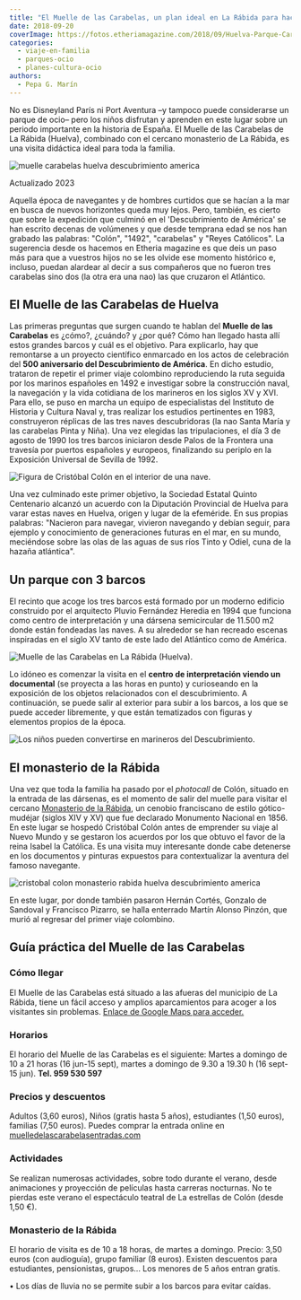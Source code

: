 ```yaml
---
title: "El Muelle de las Carabelas, un plan ideal en La Rábida para hacer con niños"
date: 2018-09-20
coverImage: https://fotos.etheriamagazine.com/2018/09/Huelva-Parque-Carabelas-conjunto.jpg
categories: 
  - viaje-en-familia
  - parques-ocio
  - planes-cultura-ocio
authors: 
  - Pepa G. Marín
---
```


No es Disneyland París ni Port Aventura –y tampoco puede considerarse un parque de ocio– 
pero los niños disfrutan y aprenden en este lugar sobre un periodo importante en la 
historia de España. El Muelle de las Carabelas de La Rábida (Huelva), combinado con el 
cercano monasterio de La Rábida, es una visita didáctica ideal para toda la familia. 

![muelle carabelas huelva descubrimiento america](https://fotos.etheriamagazine.com/2018/09/Huelva-Parque-Carabelas-conjunto.jpg "Muelle de las Carabelas en La Rábida (Huelva).")

Actualizado 2023 

Aquella época de navegantes y de hombres curtidos que se hacían a la mar en busca de 
nuevos horizontes queda muy lejos. Pero, también, es cierto que sobre la expedición que 
culminó en el 'Descubrimiento de América' se han escrito decenas de volúmenes y que 
desde temprana edad se nos han grabado las palabras: "Colón", "1492", "carabelas" y 
"Reyes Católicos". La sugerencia desde os hacemos en Etheria magazine es que deis un 
paso más para que a vuestros hijos no se les olvide ese momento histórico e, incluso, 
puedan alardear al decir a sus compañeros que no fueron tres carabelas sino dos (la otra 
era una nao) las que cruzaron el Atlántico. 

## El Muelle de las Carabelas de Huelva

Las primeras preguntas que surgen cuando te hablan del **Muelle de las Carabelas** es 
¿cómo?, ¿cuándo? y ¿por qué? Cómo han llegado hasta allí estos grandes barcos y cuál es 
el objetivo. Para explicarlo, hay que remontarse a un proyecto científico enmarcado en 
los actos de celebración del **500 aniversario del Descubrimiento de América**. En dicho 
estudio, trataron de repetir el primer viaje colombino reproduciendo la ruta seguida por 
los marinos españoles en 1492 e investigar sobre la construcción naval, la navegación y 
la vida cotidiana de los marineros en los siglos XV y XVI. Para ello, se puso en marcha 
un equipo de especialistas del Instituto de Historia y Cultura Naval y, tras realizar 
los estudios pertinentes en 1983, construyeron réplicas de las tres naves descubridoras 
(la nao Santa María y las carabelas Pinta y Niña). Una vez elegidas las tripulaciones, 
el día 3 de agosto de 1990 los tres barcos iniciaron desde Palos de la Frontera una 
travesía por puertos españoles y europeos, finalizando su periplo en la Exposición 
Universal de Sevilla de 1992. 

![Figura de Cristóbal Colón en el interior de una nave.](https://fotos.etheriamagazine.com/2018/09/Huelva-Parque-Carabelas-Colon.jpg "Figura de Cristóbal Colón en el interior de una nave.")

Una vez culminado este primer objetivo, la Sociedad Estatal Quinto Centenario alcanzó un 
acuerdo con la Diputación Provincial de Huelva para varar estas naves en Huelva, origen 
y lugar de la efeméride. En sus propias palabras: "Nacieron para navegar, vivieron 
navegando y debían seguir, para ejemplo y conocimiento de generaciones futuras en el 
mar, en su mundo, meciéndose sobre las olas de las aguas de sus ríos Tinto y Odiel, cuna 
de la hazaña atlántica". 

## Un parque con 3 barcos

El recinto que acoge los tres barcos está formado por un moderno edificio construido por 
el arquitecto Pluvio Fernández Heredia en 1994 que funciona como centro de 
interpretación y una dársena semicircular de 11.500 m2 donde están fondeadas las naves. 
A su alrededor se han recreado escenas inspiradas en el siglo XV tanto de este lado del 
Atlántico como de América. 

![Muelle de las Carabelas en La Rábida (Huelva).](https://fotos.etheriamagazine.com/2018/09/Huelva-Parque-Carabelas-familia.jpg "Muelle de las Carabelas en La Rábida (Huelva).")

Lo idóneo es comenzar la visita en el **centro de interpretación viendo un documental** 
(se proyecta a las horas en punto) y curioseando en la exposición de los objetos 
relacionados con el descubrimiento. A continuación, se puede salir al exterior para 
subir a los barcos, a los que se puede acceder libremente, y que están tematizados con 
figuras y elementos propios de la época. 

![Los niños pueden convertirse en marineros del Descubrimiento.](https://fotos.etheriamagazine.com/2018/09/muelle-carabelas-huelva.jpg "Los niños pueden convertirse en marineros del Descubrimiento.")

## El monasterio de la Rábida

Una vez que toda la familia ha pasado por el _photocall_ de Colón, situado en la entrada 
de las dársenas, es el momento de salir del muelle para visitar el cercano [Monasterio 
de la Rábida](http://www.monasteriodelarabida.com/), un cenobio franciscano de estilo 
gótico-mudéjar (siglos XIV y XV) que fue declarado Monumento Nacional en 1856. En este 
lugar se hospedó Cristóbal Colón antes de emprender su viaje al Nuevo Mundo y se 
gestaron los acuerdos por los que obtuvo el favor de la reina Isabel la Católica. Es una 
visita muy interesante donde cabe detenerse en los documentos y pinturas expuestos para 
contextualizar la aventura del famoso navegante. 

![cristobal colon monasterio rabida huelva descubrimiento america](https://fotos.etheriamagazine.com/2018/09/Huelva-Monasterio-La-Rabida.jpg "Exterior del Monasterio de La Rábida (Huelva).")

En este lugar, por donde también pasaron Hernán Cortés, Gonzalo de Sandoval y Francisco 
Pizarro, se halla enterrado Martín Alonso Pinzón, que murió al regresar del primer viaje 
colombino. 

## Guía práctica del Muelle de las Carabelas

### Cómo llegar

El Muelle de las Carabelas está situado a las afueras del municipio de La Rábida, tiene 
un fácil acceso y amplios aparcamientos para acoger a los visitantes sin problemas. [Enlace 
de Google Maps para acceder.](https://goo.gl/maps/GNF5MR2RfXDLaDmZ8) 

### Horarios

El horario del Muelle de las Carabelas es el siguiente: Martes a domingo de 10 a 21 
horas (16 jun-15 sept), martes a domingo de 9.30 a 19.30 h (16 sept-15 jun). **Tel. 959 
530 597** 

### Precios y descuentos

Adultos (3,60 euros), Niños (gratis hasta 5 años), estudiantes (1,50 euros), familias 
(7,50 euros). Puedes comprar la entrada online en [muelledelascarabelasentradas.com](https://www.muelledelascarabelasentradas.com/) 

### Actividades

Se realizan numerosas actividades, sobre todo durante el verano, desde animaciones y 
proyección de películas hasta carreras nocturnas. No te pierdas este verano el 
espectáculo teatral de La estrellas de Colón (desde 1,50 €). 

### Monasterio de la Rábida

El horario de visita es de 10 a 18 horas, de martes a domingo. Precio: 3,50 euros (con 
audioguía), grupo familiar (8 euros). Existen descuentos para estudiantes, pensionistas, 
grupos... Los menores de 5 años entran gratis. 

• Los días de lluvia no se permite subir a los barcos para evitar caídas.
